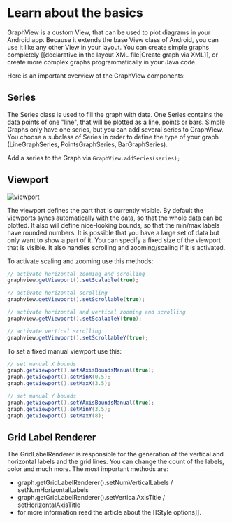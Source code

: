 # Learn about the basics

GraphView is a custom View, that can be used to plot diagrams in your Android app. Because it extends the base View class of Android, you can use it like any other View in your layout. You can create simple graphs completely [[declarative in the layout XML file|Create graph via XML]], or create more complex graphs programmatically in your Java code.


Here is an important overview of the GraphView components:

## Series

The Series class is used to fill the graph with data. One Series contains the data points of one "line", that will be plotted as a line, points or bars. Simple Graphs only have one series, but you can add several series to GraphView. You choose a subclass of Series in order to define the type of your graph (LineGraphSeries, PointsGraphSeries, BarGraphSeries).

Add a series to the Graph via `GraphView.addSeries(series);`


## Viewport

![viewport](https://raw.githubusercontent.com/jjoe64/GraphView/master/doc-assets/4000611_1.png)

The viewport defines the part that is currently visible. By default the viewports syncs automatically with the data, so that the whole data can be plotted. It also will define nice-looking bounds, so that the min/max labels have rounded numbers. It is possible that you have a large set of data but only want to show a part of it. You can specify a fixed size of the viewport that is visible. It also handles scrolling and zooming/scaling if it is activated.

To activate scaling and zooming use this methods:

```java
// activate horizontal zooming and scrolling
graphview.getViewport().setScalable(true);

// activate horizontal scrolling
graphview.getViewport().setScrollable(true);

// activate horizontal and vertical zooming and scrolling
graphview.getViewport().setScalableY(true);

// activate vertical scrolling
graphview.getViewport().setScrollableY(true);
```

To set a fixed manual viewport use this: 

```java
// set manual X bounds
graph.getViewport().setXAxisBoundsManual(true);
graph.getViewport().setMinX(0.5);
graph.getViewport().setMaxX(3.5);

// set manual Y bounds
graph.getViewport().setYAxisBoundsManual(true);
graph.getViewport().setMinY(3.5);
graph.getViewport().setMaxY(8);
```

## Grid Label Renderer

The GridLabelRenderer is responsible for the generation of the vertical and horizontal labels and the grid lines. You can change the count of the labels, color and much more. The most important methods are:

* graph.getGridLabelRenderer().setNumVerticalLabels / setNumHorizontalLabels
* graph.getGridLabelRenderer().setVerticalAxisTitle / setHorizontalAxisTitle
* for more information read the article about the [[Style options]].
